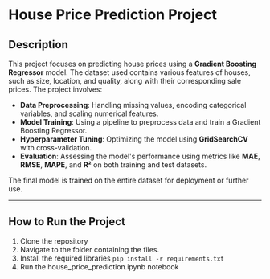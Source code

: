 # House Price Prediction Project

## Description

This project focuses on predicting house prices using a **Gradient Boosting Regressor** model. The dataset used contains various features of houses, such as size, location, and quality, along with their corresponding sale prices. The project involves:

- **Data Preprocessing**: Handling missing values, encoding categorical variables, and scaling numerical features.
- **Model Training**: Using a pipeline to preprocess data and train a Gradient Boosting Regressor.
- **Hyperparameter Tuning**: Optimizing the model using **GridSearchCV** with cross-validation.
- **Evaluation**: Assessing the model's performance using metrics like **MAE**, **RMSE**, **MAPE**, and **R²** on both training and test datasets.

The final model is trained on the entire dataset for deployment or further use.

---

## How to Run the Project

1. Clone the repository
2. Navigate to the folder containing the files.
3. Install the required libraries `pip install -r requirements.txt`
4. Run the house_price_prediction.ipynb notebook
